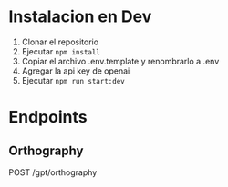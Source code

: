 

# Instalacion en Dev

1. Clonar el repositorio
2. Ejecutar `npm install`
3. Copiar el archivo .env.template y renombrarlo a .env
4. Agregar la api key de openai
5. Ejecutar `npm run start:dev`

# Endpoints

## Orthography

POST /gpt/orthography


